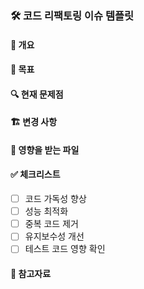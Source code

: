 ### 🛠 코드 리팩토링 이슈 템플릿

#### 📌 개요
<!-- 리팩토링이 필요한 이유 및 목적을 간략히 설명하세요. -->

#### 🎯 목표
<!-- 리팩토링을 통해 기대하는 결과를 명확히 기술하세요. -->

#### 🔍 현재 문제점
<!-- 현재 코드에서 개선이 필요한 부분을 구체적으로 기술하세요. -->

#### 🏗 변경 사항
<!-- 어떤 방식으로 리팩토링을 진행할지 설명하세요. -->

#### 📂 영향을 받는 파일
<!-- 리팩토링할 파일 목록을 작성하세요. -->

#### ✅ 체크리스트
- [ ] 코드 가독성 향상
- [ ] 성능 최적화
- [ ] 중복 코드 제거
- [ ] 유지보수성 개선
- [ ] 테스트 코드 영향 확인

#### 🔗 참고자료
<!-- 관련 문서, 참고할 자료가 있다면 링크를 추가하세요. -->

